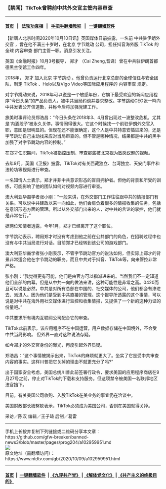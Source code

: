 ### 【禁闻】TikTok曾聘前中共外交官主管内容审查
------------------------

#### [首页](https://github.com/gfw-breaker/banned-news3/blob/master/README.md) &nbsp;&nbsp;|&nbsp;&nbsp; [法轮功真相](https://github.com/begood0513/basic/blob/master/README.md)  &nbsp;&nbsp;|&nbsp;&nbsp; [手把手翻墙教程](https://github.com/gfw-breaker/guides/wiki)  &nbsp;&nbsp;|&nbsp;&nbsp; [一键翻墙软件](https://github.com/gfw-breaker/nogfw/blob/master/README.md)  



<div><div class="post_content" itemprop="articleBody">
 <p>
  【新唐人北京时间2020年10月10日讯】英国媒体日前披露，一名前
  <ok href="https://www.ntdtv.com/gb/中共驻伊朗外交官.htm">
   中共驻伊朗外交官
  </ok>
  ，曾在他不满三十岁时，在北京
  <ok href="https://www.ntdtv.com/gb/字节跳动.htm">
   字节跳动
  </ok>
  公司，担任抖音海外版
  <ok href="https://www.ntdtv.com/gb/tiktok.htm">
   TikTok
  </ok>
  的全球
  <ok href="https://www.ntdtv.com/gb/内容审查.htm">
   内容审查
  </ok>
  部门主管一职。消息引发关注。
 </p>
 <p>
  英国《金融时报》10月3号报导，
  <ok href="https://www.ntdtv.com/gb/郑才.htm">
   郑才
  </ok>
  （Cai Zheng,音译）曾在中共驻伊朗首都德黑兰使馆工作四年。
 </p>
 <p>
  2018年，
  <ok href="https://www.ntdtv.com/gb/郑才.htm">
   郑才
  </ok>
  加入北京
  <ok href="https://www.ntdtv.com/gb/字节跳动.htm">
   字节跳动
  </ok>
  。他曾负责运行北京总部的全球信任与安全团队，制定
  <ok href="https://www.ntdtv.com/gb/tiktok.htm">
   TikTok
  </ok>
  、Helo以及Vigo Video等国际应用程序的
  <ok href="https://www.ntdtv.com/gb/内容审查.htm">
   内容审查
  </ok>
  规定。
 </p>
 <p>
  对字节跳动来说，2018年可以说是一个敏感年份，它旗下最受欢迎的新闻应用程序“今日头条”的产品负责人，被中共当局约谈并要求整改。字节跳动CEO张一鸣向中共发表公开信道歉，并称今后将加强党建工作。
 </p>
 <p>
  旅美时事评论员郑浩昌：“今日头条在2018年3、4月曾出现过一波整改危机，尤其是‘内涵段子’被永久关停，事情闹得很大。它这个时候找一个前驻伊朗外交官入职，意图是很明显的。但现在还不能很确定，这个人是中共特意安插进来的，还是字节跳动自己主动找来应对当局审查的。但不管是哪种情况，结果都是中共的黑手加强了对字节跳动内容的控制。”
 </p>
 <p>
  在郑才任职期间，TikTok被指控压制、审查那些被北京视为敏感议题的视频。
 </p>
 <p>
  去年9月，英国《卫报》披露，TikTok对有关西藏独立、台湾独立、天安门事件和法轮功等视频进行审查。
 </p>
 <p>
  一名知情人士表示，郑才并非中共意识形态的盲目拥护者。但他的背景和所受的训练，可能影响了他的团队如何对视频内容进行审查。
 </p>
 <p>
  澳大利亚华裔学者张小刚：“一般来讲，在外交部门工作往往跟中共的情报部门有关系。可以说中共建政以来一向如此，他们会肩负着很多的情报收集的任务，包括在意识形态方面的管理。所以从外交部门出来的人，对中共的言论的掌控，他们就是非常在行。”
 </p>
 <p>
  据两位知情者透露，今年1月，郑才已经离开了这个职位。
 </p>
 <p>
  字节跳动表示，聘用郑才时没有考虑到他之前在公共部门的角色，在招聘过程中也没有与中共当局进行对话。目前郑才已经转到该公司的游戏部门。
 </p>
 <p>
  澳大利亚华裔学者张小刚表示，不管字节跳动官方的说法如何，但实际上郑才的背景非常适合他在字节跳动的职务。而且中共对于抖音、TikTok等，向来管控非常严格。
 </p>
 <p>
  张小刚：“我觉得更有可能，他们是由官方可以指派进来的。当然我们不一定知道他们全部的内幕。但是从中共一向的做法来讲，这种可能性是非常之高。0420而且可以说是必然，中共是对所有总部在中国的、社交媒体的公司，他们都会有渗进去、派进人。因为他们是受到中共直接的管理。这个报导所透露的这个事情，可以说是对中共在海外用社交媒体进行监控和收集情报，又提供了一个新的这种力证的份量吧。”
 </p>
 <p>
  中共要求所有境内互联网公司配合它的审查。
 </p>
 <p>
  TikTok此前表示，该应用程序不在中国运营，用户数据存储在中国境外，不会受中共当局影响。 但外界一直对这种说法存疑。
 </p>
 <p>
  如今郑才的外交官身份的曝光，再度引起外界质疑。
 </p>
 <p>
  郑浩昌：“这个事情被揭示出来，TikTok的麻烦就更大了。坐实了它是受中共审查内容的事实。这样川普把它关掉的理由不就更充分了吗?”
 </p>
 <p>
  出于国家安全考虑，美国总统川普此前签署行政令，要求美国的应用程序商店在9月27号之前，停止对TikTok的下载和支持服务。但这项禁令被美国一名联邦地区法官挡下。
 </p>
 <p>
  目前，有关美国公司收购、入股TikTok在美业务的事宜仍在洽谈中。
 </p>
 <p>
  美国财政部长姆努钦表示，TikTok必须成为美国公司，否则在美国就得关掉。
 </p>
 <p>
  采访／陈汉 编辑／王子琦 后制／葛雷
 </p>
 <div class="single_ad">
 </div>
</div>
</div>
<hr/>
手机上长按并复制下列链接或二维码分享本文章：<br/>
https://github.com/gfw-breaker/banned-news3/blob/master/pages/prog204/a102959951.md <br/>
<a href='https://github.com/gfw-breaker/banned-news3/blob/master/pages/prog204/a102959951.md'><img src='https://github.com/gfw-breaker/banned-news3/blob/master/pages/prog204/a102959951.md.png'/></a> <br/>
原文地址（需翻墙访问）：https://www.ntdtv.com/gb/2020/10/09/a102959951.html


------------------------
#### [首页](https://github.com/gfw-breaker/banned-news3/blob/master/README.md) &nbsp;|&nbsp; [一键翻墙软件](https://github.com/gfw-breaker/nogfw/blob/master/README.md) &nbsp;| [《九评共产党》](https://github.com/gfw-breaker/9ping.md/blob/master/README.md#九评之一评共产党是什么) | [《解体党文化》](https://github.com/gfw-breaker/jtdwh.md/blob/master/README.md) | [《共产主义的终极目的》](https://github.com/gfw-breaker/gczydzjmd.md/blob/master/README.md)


<img src='http://gfw-breaker.win/banned-news3/pages/prog204/a102959951.md' width='0px' height='0px'/>